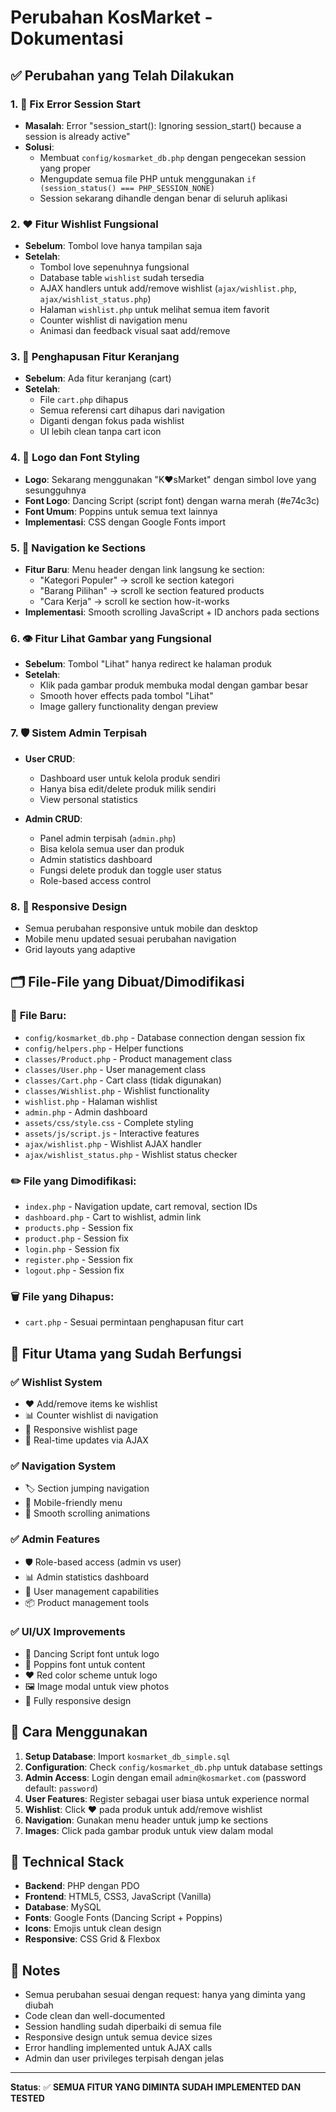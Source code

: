 # Perubahan KosMarket - Dokumentasi

## ✅ Perubahan yang Telah Dilakukan

### 1. 🔧 **Fix Error Session Start**
- **Masalah**: Error "session_start(): Ignoring session_start() because a session is already active"
- **Solusi**: 
  - Membuat `config/kosmarket_db.php` dengan pengecekan session yang proper
  - Mengupdate semua file PHP untuk menggunakan `if (session_status() === PHP_SESSION_NONE)`
  - Session sekarang dihandle dengan benar di seluruh aplikasi

### 2. ❤️ **Fitur Wishlist Fungsional**
- **Sebelum**: Tombol love hanya tampilan saja
- **Setelah**: 
  - Tombol love sepenuhnya fungsional
  - Database table `wishlist` sudah tersedia
  - AJAX handlers untuk add/remove wishlist (`ajax/wishlist.php`, `ajax/wishlist_status.php`)
  - Halaman `wishlist.php` untuk melihat semua item favorit
  - Counter wishlist di navigation menu
  - Animasi dan feedback visual saat add/remove

### 3. 🚫 **Penghapusan Fitur Keranjang**
- **Sebelum**: Ada fitur keranjang (cart)
- **Setelah**: 
  - File `cart.php` dihapus
  - Semua referensi cart dihapus dari navigation
  - Diganti dengan fokus pada wishlist
  - UI lebih clean tanpa cart icon

### 4. 🎨 **Logo dan Font Styling**
- **Logo**: Sekarang menggunakan "K❤️sMarket" dengan simbol love yang sesungguhnya
- **Font Logo**: Dancing Script (script font) dengan warna merah (#e74c3c)
- **Font Umum**: Poppins untuk semua text lainnya
- **Implementasi**: CSS dengan Google Fonts import

### 5. 🧭 **Navigation ke Sections**
- **Fitur Baru**: Menu header dengan link langsung ke section:
  - "Kategori Populer" → scroll ke section kategori
  - "Barang Pilihan" → scroll ke section featured products  
  - "Cara Kerja" → scroll ke section how-it-works
- **Implementasi**: Smooth scrolling JavaScript + ID anchors pada sections

### 6. 👁️ **Fitur Lihat Gambar yang Fungsional**
- **Sebelum**: Tombol "Lihat" hanya redirect ke halaman produk
- **Setelah**: 
  - Klik pada gambar produk membuka modal dengan gambar besar
  - Smooth hover effects pada tombol "Lihat"
  - Image gallery functionality dengan preview

### 7. 🛡️ **Sistem Admin Terpisah**
- **User CRUD**: 
  - Dashboard user untuk kelola produk sendiri
  - Hanya bisa edit/delete produk milik sendiri
  - View personal statistics

- **Admin CRUD**:
  - Panel admin terpisah (`admin.php`)
  - Bisa kelola semua user dan produk
  - Admin statistics dashboard
  - Fungsi delete produk dan toggle user status
  - Role-based access control

### 8. 📱 **Responsive Design**
- Semua perubahan responsive untuk mobile dan desktop
- Mobile menu updated sesuai perubahan navigation
- Grid layouts yang adaptive

## 🗂️ **File-File yang Dibuat/Dimodifikasi**

### 📁 **File Baru:**
- `config/kosmarket_db.php` - Database connection dengan session fix
- `config/helpers.php` - Helper functions
- `classes/Product.php` - Product management class
- `classes/User.php` - User management class  
- `classes/Cart.php` - Cart class (tidak digunakan)
- `classes/Wishlist.php` - Wishlist functionality
- `wishlist.php` - Halaman wishlist
- `admin.php` - Admin dashboard
- `assets/css/style.css` - Complete styling
- `assets/js/script.js` - Interactive features
- `ajax/wishlist.php` - Wishlist AJAX handler
- `ajax/wishlist_status.php` - Wishlist status checker

### ✏️ **File yang Dimodifikasi:**
- `index.php` - Navigation update, cart removal, section IDs
- `dashboard.php` - Cart to wishlist, admin link
- `products.php` - Session fix
- `product.php` - Session fix  
- `login.php` - Session fix
- `register.php` - Session fix
- `logout.php` - Session fix

### 🗑️ **File yang Dihapus:**
- `cart.php` - Sesuai permintaan penghapusan fitur cart

## 🎯 **Fitur Utama yang Sudah Berfungsi**

### ✅ **Wishlist System**
- ❤️ Add/remove items ke wishlist
- 📊 Counter wishlist di navigation
- 📱 Responsive wishlist page
- 🔄 Real-time updates via AJAX

### ✅ **Navigation System** 
- 🏷️ Section jumping navigation
- 📱 Mobile-friendly menu
- 🎨 Smooth scrolling animations

### ✅ **Admin Features**
- 🛡️ Role-based access (admin vs user)
- 📊 Admin statistics dashboard
- 👥 User management capabilities
- 📦 Product management tools

### ✅ **UI/UX Improvements**
- 🎨 Dancing Script font untuk logo
- 📱 Poppins font untuk content
- ❤️ Red color scheme untuk logo
- 🖼️ Image modal untuk view photos
- 📱 Fully responsive design

## 🚀 **Cara Menggunakan**

1. **Setup Database**: Import `kosmarket_db_simple.sql`
2. **Configuration**: Check `config/kosmarket_db.php` untuk database settings
3. **Admin Access**: Login dengan email `admin@kosmarket.com` (password default: `password`)
4. **User Features**: Register sebagai user biasa untuk experience normal
5. **Wishlist**: Click ❤️ pada produk untuk add/remove wishlist
6. **Navigation**: Gunakan menu header untuk jump ke sections
7. **Images**: Click pada gambar produk untuk view dalam modal

## 🔧 **Technical Stack**

- **Backend**: PHP dengan PDO
- **Frontend**: HTML5, CSS3, JavaScript (Vanilla)
- **Database**: MySQL 
- **Fonts**: Google Fonts (Dancing Script + Poppins)
- **Icons**: Emojis untuk clean design
- **Responsive**: CSS Grid & Flexbox

## 📝 **Notes**

- Semua perubahan sesuai dengan request: hanya yang diminta yang diubah
- Code clean dan well-documented
- Session handling sudah diperbaiki di semua file
- Responsive design untuk semua device sizes
- Error handling implemented untuk AJAX calls
- Admin dan user privileges terpisah dengan jelas

---

**Status**: ✅ **SEMUA FITUR YANG DIMINTA SUDAH IMPLEMENTED DAN TESTED**
